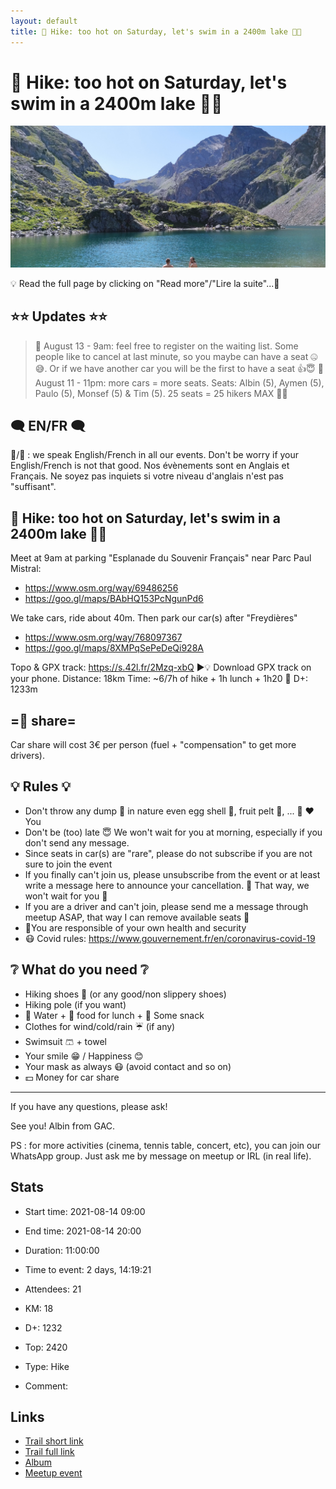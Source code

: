 ```yaml
---
layout: default
title: 🥾 Hike: too hot on Saturday, let's swim in a 2400m lake 🥶😱
---
```


# 🥾 Hike: too hot on Saturday, let's swim in a 2400m lake 🥶😱

![2021-08-14](/Stats/img/orig/2021-08-14.jpg)

💡 Read the full page by clicking on "Read more"/"Lire la suite"...💜

## ⭐⭐ Updates ⭐⭐
> 📅 August 13 - 9am: feel free to register on the waiting list. Some people like to cancel at last minute, so you maybe can have a seat 🤐😅. Or if we have another car you will be the first to have a seat 👍😇
> 📅 August 11 - 11pm: more cars = more seats. Seats: Albin (5), Aymen (5), Paulo (5), Monsef (5) & Tim (5). 25 seats = 25 hikers MAX 🚶‍♂️

## 🗨️ EN/FR 🗨️
🦅/🐓 : we speak English/French in all our events. Don't be worry if your English/French is not that good. Nos évènements sont en Anglais et Français. Ne soyez pas inquiets si votre niveau d'anglais n'est pas "suffisant".

## 🥾 Hike: too hot on Saturday, let's swim in a 2400m lake 🥶😱
Meet at 9am at parking "Esplanade du Souvenir Français" near Parc Paul Mistral:
- https://www.osm.org/way/69486256
- https://goo.gl/maps/BAbHQ153PcNgunPd6

We take cars, ride about 40m. Then park our car(s) after "Freydières"
- https://www.osm.org/way/768097367
- https://goo.gl/maps/8XMPqSePeDeQi928A

Topo & GPX track: https://s.42l.fr/2Mzq-xbQ
▶💡 Download GPX track on your phone.
Distance: 18km
Time: ~6/7h of hike + 1h lunch + 1h20 🚗
D+: 1233m

## =🚗 share=
Car share will cost 3€ per person (fuel + "compensation" to get more drivers).

## 💡 Rules 💡
- Don't throw any dump 🚮 in nature even egg shell 🥚, fruit pelt 🍌, ... 🌳 ❤️ You
- Don't be (too) late 😇 We won't wait for you at morning, especially if you don't send any message.
- Since seats in car(s) are "rare", please do not subscribe if you are not sure to join the event
- If you finally can't join us, please unsubscribe from the event or at least write a message here to announce your cancellation. 💜 That way, we won't wait for you 💜
- If you are a driver and can't join, please send me a message through meetup ASAP, that way I can remove available seats 🚗
- 💟You are responsible of your own health and security
- 😷 Covid rules: https://www.gouvernement.fr/en/coronavirus-covid-19

## ❔ What do you need ❔
- Hiking shoes 🥾 (or any good/non slippery shoes)
- Hiking pole (if you want)
- 🧃 Water + 🥕 food for lunch + 🍫 Some snack
- Clothes for wind/cold/rain ☔ (if any)
- Swimsuit 🩳 + towel
- Your smile 😁 / Happiness 😊
- Your mask as always 😷 (avoid contact and so on)
- 💵 Money for car share

-----------------------
If you have any questions, please ask!

See you! Albin from GAC.

PS : for more activities (cinema, tennis table, concert, etc), you can join our WhatsApp group. Just ask me by message on meetup or IRL (in real life).

## Stats

- Start time: 2021-08-14 09:00
- End time: 2021-08-14 20:00
- Duration: 11:00:00
- Time to event: 2 days, 14:19:21
- Attendees: 21

- KM: 18
- D+: 1232
- Top: 2420
- Type: Hike
- Comment: 

## Links

- [Trail short link](https://s.42l.fr/2Mzq-xbQ)
- [Trail full link]()
- [Album](https://binnette.github.io/GacImg2021/2021-08-14-🥾-Hike-too-hot-on-Saturday,-lets-swim-in-a-2400m-lake-🥶😱.html)
- [Meetup event](https://www.meetup.com/grenoble-adventure-club-english-french/events/280053697/)
